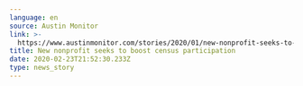 ```yaml
---
language: en
source: Austin Monitor
link: >-
  https://www.austinmonitor.com/stories/2020/01/new-nonprofit-seeks-to-boost-census-participation/
title: New nonprofit seeks to boost census participation
date: 2020-02-23T21:52:30.233Z
type: news_story
---
```


